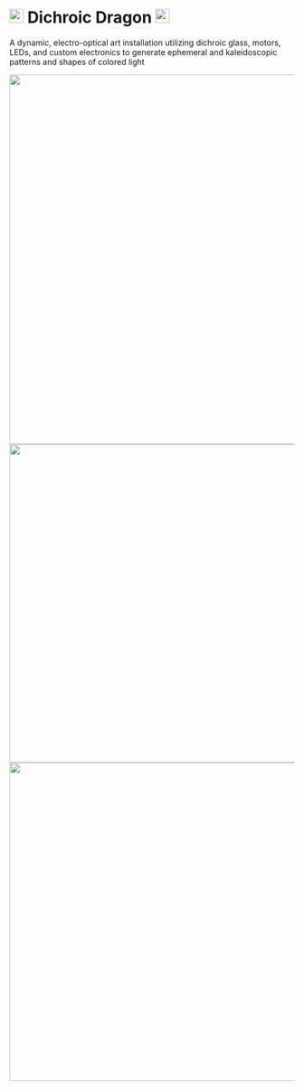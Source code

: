 # <img src="https://user-images.githubusercontent.com/17936867/231169237-148e1da9-27d9-49a1-90c7-7f9b397692ac.svg" width="25" height="25"/> Dichroic Dragon <img src="https://user-images.githubusercontent.com/17936867/231457778-2162321e-02b9-442b-92be-0ecd296d0334.svg" width="25" height="25"/>

A dynamic, electro-optical art installation utilizing dichroic glass, motors, LEDs, and custom electronics to generate ephemeral and kaleidoscopic patterns and shapes of colored light  

<img src="https://user-images.githubusercontent.com/17936867/231173940-ef708146-c655-411c-99fd-c09ede576de9.png" width="563" height="654"/>
<img src="https://user-images.githubusercontent.com/17936867/232087807-49fa8c77-3cd6-450e-8297-32ae3ea5cd13.jpg" width="563"/>
<img src="https://user-images.githubusercontent.com/17936867/232087943-2c2693c0-03c0-4665-8f7e-e7aea2feb131.jpg" width="563" />
